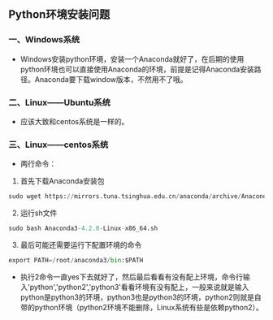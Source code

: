 ## Python环境安装问题
### 一、Windows系统
- Windows安装python环境，安装一个Anaconda就好了，在后期的使用python环境也可以直接使用Anaconda的环境，前提是记得Anaconda安装路径。Anaconda要下载window版本，不然用不了哦。
### 二、Linux——Ubuntu系统
- 应该大致和centos系统是一样的。
### 三、Linux——centos系统
- 两行命令：

1. 首先下载Anaconda安装包
```python
sudo wget https://mirrors.tuna.tsinghua.edu.cn/anaconda/archive/Anaconda3-4.2.0-Linux-x86_64.
```
2. 运行sh文件
```python
sudo bash Anaconda3-4.2.0-Linux-x86_64.sh
```
3. 最后可能还需要运行下配置环境的命令
```python
export PATH=/root/anaconda3/bin:$PATH
```
- 执行2命令一直yes下去就好了，然后最后看看有没有配上环境，命令行输入'python','python2','python3'看看环境有没有配上，一般来说就是输入python是python3的环境，python3也是python3的环境，python2则就是自带的python环境（python2环境不能删除，Linux系统有些是依赖python2）。
